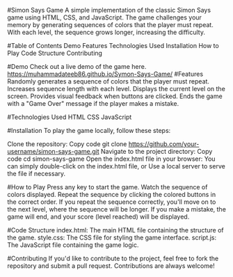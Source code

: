 #Simon Says Game
A simple implementation of the classic Simon Says game using HTML, CSS, and JavaScript. The game challenges your memory by generating sequences of colors that the player must repeat. With each level, the sequence grows longer, increasing the difficulty.

#Table of Contents
Demo
Features
Technologies Used
Installation
How to Play
Code Structure
Contributing

#Demo
Check out a live demo of the game here.
https://muhammadateeb86.github.io/Symon-Says-Game/
#Features
Randomly generates a sequence of colors that the player must repeat.
Increases sequence length with each level.
Displays the current level on the screen.
Provides visual feedback when buttons are clicked.
Ends the game with a "Game Over" message if the player makes a mistake.

#Technologies Used
HTML
CSS
JavaScript

#Installation
To play the game locally, follow these steps:

Clone the repository:
Copy code
git clone https://github.com/your-username/simon-says-game.git
Navigate to the project directory:
Copy code
cd simon-says-game
Open the index.html file in your browser:
You can simply double-click on the index.html file, or
Use a local server to serve the file if necessary.

#How to Play
Press any key to start the game.
Watch the sequence of colors displayed.
Repeat the sequence by clicking the colored buttons in the correct order.
If you repeat the sequence correctly, you'll move on to the next level, where the sequence will be longer.
If you make a mistake, the game will end, and your score (level reached) will be displayed.

#Code Structure
index.html: The main HTML file containing the structure of the game.
style.css: The CSS file for styling the game interface.
script.js: The JavaScript file containing the game logic.

#Contributing
If you'd like to contribute to the project, feel free to fork the repository and submit a pull request. Contributions are always welcome!
